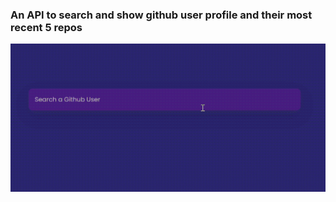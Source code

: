 ### An API to search and show github user profile and their most recent 5 repos

<img src= "github_profile.gif" style="zoom:50%;" />
